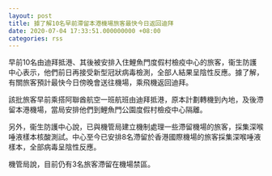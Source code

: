 ```yaml
---
layout: post
title: 據了解10名早前滯留本港機場旅客最快今日返回迪拜
date: 2020-07-04 17:33:51.000000000 +08:00
categories: rss
---
```


早前10名由迪拜抵港、其後被安排入住鯉魚門度假村檢疫中心的旅客，衞生防護中心表示，他們前日再接受新型冠狀病毒檢測，全部人結果呈陰性反應。據了解，有關旅客預計最快今日傍晚會送往機場，乘飛機返回迪拜。

該批旅客早前乘搭阿聯酋航空一班航班由迪拜抵港，原本計劃轉機到內地，及後滯留本港機場，當局安排他們到鯉魚門公園度假村檢疫中心隔離。

另外，衞生防護中心說，已與機管局建立機制處理一些滯留機場的旅客，採集深喉唾液樣本核酸測試。中心至今已安排8名滯留於香港國際機場的旅客採集深喉唾液樣本，全部病毒呈陰性反應。

機管局說，目前仍有3名旅客滯留在機場禁區。
